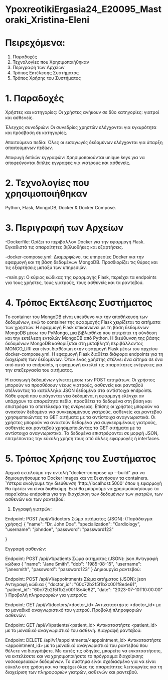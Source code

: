 # YpoxreotikiErgasia24_E20095_Mastoraki_Xristina-Eleni


# Πειρεχόμενα:
1. Παραδοχές
2. Τεχνολογίες που Χρησιμοποιήθηκαν
3. Περιγραφή των Αρχείων
4. Τρόπος Εκτέλεσης Συστήματος
5. Τρόπος Χρήσης του Συστήματος

# 1. Παραδοχές
Χρήστες και κατηγορίες: Οι χρήστες ανήκουν σε δύο κατηγορίες: γιατροί και ασθενείς.

Έλεγχος συνεδριών: Οι συνεδρίες χρηστών ελέγχονται για εγκυρότητα και πρόσβαση σε κατηγορίες.

Απαιτούμενα πεδία: Όλες οι εισαγωγές δεδομένων ελέγχονται για ύπαρξη απαιτούμενων πεδίων.

Αποφυγή διπλών εγγραφών: Χρησιμοποιούνται unique keys για να αποφεύγονται διπλές εγγραφές για γιατρούς και ασθενείς.


# 2. Τεχνολογίες που χρησιμοποιήθηκαν
Python, Flask, MongoDB, Docker & Docker Compose.

# 3. Περιγραφή των Αρχείων
-Dockerfile: Ορίζει το περιβάλλον Docker για την εφαρμογή Flask. Εγκαθιστά τις απαραίτητες βιβλιοθήκες και εξαρτήσεις.

-docker-compose.yml: Διαμορφώνει τις υπηρεσίες Docker για την εφαρμογή και τη βάση δεδομένων MongoDB. Προσδιορίζει τις θύρες και τις εξαρτήσεις μεταξύ των υπηρεσιών.

-main.py: Ο κύριος κώδικας της εφαρμογής Flask, περιέχει τα endpoints για τους χρήστες, τους γιατρούς, τους ασθενείς και τα ραντεβού.

# 4. Τρόπος Εκτέλεσης Συστήματος
Το container του MongoDB είναι υπεύθυνο για την αποθήκευση των δεδομένων, ενώ το container της εφαρμογής Flask χειρίζεται τα αιτήματα των χρηστών. Η εφαρμογή Flask επικοινωνεί με τη βάση δεδομένων MongoDB μέσω του PyMongo, μια βιβλιοθήκη που επιτρέπει τη σύνδεση και την εκτέλεση εντολών MongoDB από Python. Η διεύθυνση της βάσης δεδομένων MongoDB καθορίζεται στη μεταβλητή περιβάλλοντος MONGO_URI και είναι διαθέσιμη στην εφαρμογή Flask μέσω του αρχείου docker-compose.yml. Η εφαρμογή Flask διαθέτει διάφορα endpoints για τη διαχείριση των δεδομένων. Όταν ένας χρήστης στέλνει ένα αίτημα σε ένα από αυτά τα endpoints, η εφαρμογή εκτελεί τις απαραίτητες ενέργειες για την επεξεργασία του αιτήματος.

Η εισαγωγή δεδομένων γίνεται μέσω των POST αιτημάτων. Οι χρήστες μπορούν να προσθέσουν νέους γιατρούς, ασθενείς και ραντεβού στέλνοντας τα κατάλληλα JSON δεδομένα στα αντίστοιχα endpoints. Κάθε φορά που εισάγονται νέα δεδομένα, η εφαρμογή ελέγχει αν υπάρχουν τα απαραίτητα πεδία, προσθέτει τα δεδομένα στη βάση και επιστρέφει το αποτέλεσμα της ενέργειας. Επίσης οι χρήστες μπορούν να ανακτούν δεδομένα για συγκεκριμένους γιατρούς, ασθενείς και ραντεβού χρησιμοποιώντας τα GET αιτήματα με τα αντίστοιχα αναγνωριστικά. Οι χρήστες μπορούν να ανακτούν δεδομένα για συγκεκριμένους γιατρούς, ασθενείς και ραντεβού χρησιμοποιώντας τα GET αιτήματα με τα αντίστοιχα αναγνωριστικά.
Τα δεδομένα επιστρέφονται σε μορφή JSON, επιτρέποντας την εύκολη χρήση τους από άλλες εφαρμογές ή interfaces.





# 5. Τρόπος Χρήσης του Συστήματος
Αρχικά εκτελούμε την εντολή "docker-compose up --build" για να δημιουργήσουμε τα Docker images και να ξεκινήοσυν τα containers. Ύστερα ανοίγουμε την διεύθυνση 'http://localhost:5000' όπου η εφαρμογή θα πρέπει να είναι διαθέσιμη. Εκεί θα μπορούμε να χρησιμοποιήσουμε τα παρα΄κάτω endpoints για την διαχείριση των δεδομένων των γιατρών, των ασθενών και των ραντεβού:

1. Εγγραφή γιατρών:

Endpoint: POST /api/v1/doctors
Σώμα αιτήματος (JSON):
(Παράδειγμα χρήσης)
{ "name": "Dr. John Doe",
   "specialization": "Cardiology",
   "username": "johndoe",
   "password": "password123"

}

Εγγραφή ασθενών:

Endpoint: POST /api/v1/patients
Σώμα αιτήματος (JSON):
json
Αντιγραφή κώδικα
{
  "name": "Jane Smith",
  "dob": "1985-08-15",
  "username": "janesmith",
  "password": "password123"
}
Δημιουργία ραντεβού:

Endpoint: POST /api/v1/appointments
Σώμα αιτήματος (JSON):
json
Αντιγραφή κώδικα
{
  "doctor_id": "60c72b2f5f1b2c001f8e4e61",
  "patient_id": "60c72b2f5f1b2c001f8e4e62",
  "date": "2023-07-10T10:00:00"
}
Προβολή πληροφοριών για γιατρούς:

Endpoint: GET /api/v1/doctors/<doctor_id>
Αντικαταστήστε <doctor_id> με το μοναδικό αναγνωριστικό του γιατρού.
Προβολή πληροφοριών ασθενών:

Endpoint: GET /api/v1/patients/<patient_id>
Αντικαταστήστε <patient_id> με το μοναδικό αναγνωριστικό του ασθενή.
Διαγραφή ραντεβού:

Endpoint: DELETE /api/v1/appointments/<appointment_id>
Αντικαταστήστε <appointment_id> με το μοναδικό αναγνωριστικό του ραντεβού που θέλετε να διαγράψετε.
Με αυτές τις οδηγίες, μπορείτε να εγκαταστήσετε, να εκτελέσετε και να χρησιμοποιήσετε το πρόγραμμα διαχείρισης νοσοκομειακών δεδομένων. Το σύστημα είναι σχεδιασμένο για να είναι εύκολο στη χρήση και να παρέχει όλες τις απαραίτητες λειτουργίες για τη διαχείριση των πληροφοριών γιατρών, ασθενών και ραντεβού.
